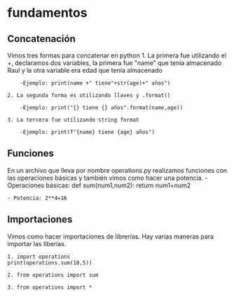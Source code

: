 # fundamentos

## Concatenación
Vimos tres formas para concatenar en python
    1. La primera fue utilizando el +, declaramos dos variables, la primera fue "name" que tenía almacenado Raul y la otra variable era edad que tenía almacenado 

        -Ejemplo: print(name +" tiene"+str(age)+" años")

    2. La segunda forma es utilizando llaves y .format()

        -Ejemplo: print("{} tiene {} años".format(name,age)) 
    
    3. La tercera fue utilizando string format

        -Ejemplo: print(f"{name} tiene {age} años")

## Funciones
En un archivo que lleva por nombre operations.py realizamos funciones con las operaciones básicas y también vimos como hacer una potencia.
    - Operaciones básicas: def sum(num1,num2):
                            return num1+num2
    
    - Potencia: 2**4=16

## Importaciones
Vimos como hacer importaciones de librerías. Hay varias maneras para importar las liberías.
    
    1. import operations
    print(operations.sum(10,5))

    2. from operations import sum
    
    3. from operations import *
